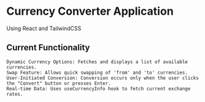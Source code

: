# Currency Converter Application

Using React and TailwindCSS

## Current Functionality

```Currency Conversion: Converts between two selected currencies based on real-time exchange rates.
Dynamic Currency Options: Fetches and displays a list of available currencies.
Swap Feature: Allows quick swapping of 'from' and 'to' currencies.
User-Initiated Conversion: Conversion occurs only when the user clicks the "Convert" button or presses Enter.
Real-time Data: Uses useCurrencyInfo hook to fetch current exchange rates.
```

